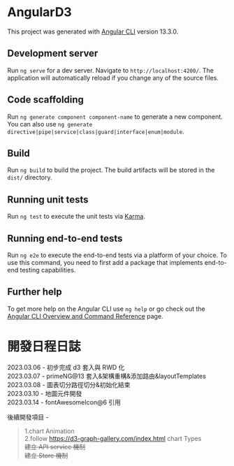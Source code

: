 # AngularD3

This project was generated with [Angular CLI](https://github.com/angular/angular-cli) version 13.3.0.

## Development server

Run `ng serve` for a dev server. Navigate to `http://localhost:4200/`. The application will automatically reload if you change any of the source files.

## Code scaffolding

Run `ng generate component component-name` to generate a new component. You can also use `ng generate directive|pipe|service|class|guard|interface|enum|module`.

## Build

Run `ng build` to build the project. The build artifacts will be stored in the `dist/` directory.

## Running unit tests

Run `ng test` to execute the unit tests via [Karma](https://karma-runner.github.io).

## Running end-to-end tests

Run `ng e2e` to execute the end-to-end tests via a platform of your choice. To use this command, you need to first add a package that implements end-to-end testing capabilities.

## Further help

To get more help on the Angular CLI use `ng help` or go check out the [Angular CLI Overview and Command Reference](https://angular.io/cli) page.

# 開發日程日誌

2023.03.06 - 初步完成 d3 套入與 RWD 化  
2023.03.07 - primeNG@13 套入&架構重構&添加路由&layoutTemplates  
2023.03.08 - 圖表切分路徑切分&初始化結束  
2023.03.10 - 地圖元件開發  
2023.03.14 - fontAwesomeIcon@6 引用

後續開發項目 -

> 1.chart Animation  
> 2.follow https://d3-graph-gallery.com/index.html chart Types  
> ~~建立 API service 機制~~  
> ~~建立 Store 機制~~
